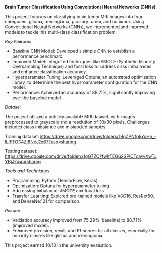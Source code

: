 **Brain Tumor Classification Using Convolutional Neural Networks (CNNs)**

This project focuses on classifying brain tumor MRI images into four categories: glioma, meningioma, pituitary tumor, and no tumor. Using Convolutional Neural Networks (CNNs), we implemented and improved models to tackle this multi-class classification problem.

*Key Features*
- Baseline CNN Model: Developed a simple CNN to establish a performance benchmark.
- Improved Model: Integrated techniques like SMOTE (Synthetic Minority Oversampling Technique) and focal loss to address class imbalances and enhance classification accuracy.
- Hyperparameter Tuning: Leveraged Optuna, an automated optimization library, to determine the best hyperparameter configuration for the CNN model.
- Performance: Achieved an accuracy of 88.71%, significantly improving over the baseline model.

*Dataset*

The project utilized a publicly available MRI dataset, with images preprocessed to grayscale and a resolution of 30x30 pixels. Challenges included class imbalance and mislabeled samples.

Training dataset: https://drive.google.com/drive/folders/1HqZPNfp8YoHn_-lLIFTOC4Zj8NeJ2x67?usp=sharing

Testing dataset: https://drive.google.com/drive/folders/1gG7ZOPfwltTEGG2SPlCTcayvXwTJYBjJ?usp=sharing

*Tools and Techniques*
- Programming: Python (TensorFlow, Keras)
- Optimization: Optuna for hyperparameter tuning
- Addressing Imbalance: SMOTE and focal loss
- Transfer Learning: Explored pre-trained models like VGG16, ResNet50, and DenseNet121 for comparison.
  
*Results*
- Validation accuracy improved from 75.29% (baseline) to 88.71% (improved model).
- Enhanced precision, recall, and F1-scores for all classes, especially for minority classes like glioma and meningioma.
  
This project earned 10/10 in the university evaluation.
